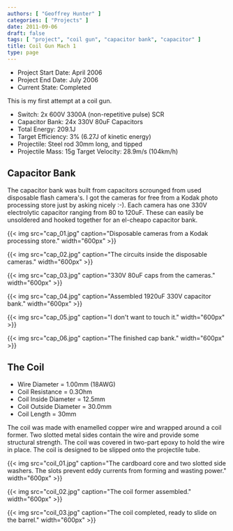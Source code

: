 ```yaml
---
authors: [ "Geoffrey Hunter" ]
categories: [ "Projects" ]
date: 2011-09-06
draft: false
tags: [ "project", "coil gun", "capacitor bank", "capacitor" ]
title: Coil Gun Mach 1
type: page
---
```


* Project Start Date: April 2006
* Project End Date: July 2006
* Current State: Completed

This is my first attempt at a coil gun.

* Switch: 2x 600V 3300A (non-repetitive pulse) SCR
* Capacitor Bank: 24x 330V 80uF Capacitors
* Total Energy: 209.1J
* Target Efficiency: 3% (6.27J of kinetic energy)
* Projectile: Steel rod 30mm long, and tipped
* Projectile Mass: 15g Target Velocity: 28.9m/s (104km/h)

## Capacitor Bank

The capacitor bank was built from capacitors scrounged from used disposable flash camera's. I got the cameras for free from a Kodak photo processing store just by asking nicely :-). Each camera has one 330V electrolytic capacitor ranging from 80 to 120uF. These can easily be unsoldered and hooked together for an el-cheapo capacitor bank. 

{{< img src="cap_01.jpg" caption="Disposable cameras from a Kodak processing store." width="600px" >}}

{{< img src="cap_02.jpg" caption="The circuits inside the disposable cameras." width="600px" >}}

{{< img src="cap_03.jpg" caption="330V 80uF caps from the cameras." width="600px" >}}

{{< img src="cap_04.jpg" caption="Assembled 1920uF 330V capacitor bank." width="600px" >}}

{{< img src="cap_05.jpg" caption="I don't want to touch it." width="600px" >}}

{{< img src="cap_06.jpg" caption="The finished cap bank." width="600px" >}}

## The Coil

* Wire Diameter = 1.00mm (18AWG)
* Coil Resistance = 0.3Ohm
* Coil Inside Diameter = 12.5mm
* Coil Outside Diameter = 30.0mm
* Coil Length = 30mm

The coil was made with enamelled copper wire and wrapped around a coil former. Two slotted metal sides contain the wire and provide some structural strength. The coil was covered in two-part epoxy to hold the wire in place. The coil is designed to be slipped onto the projectile tube.

{{< img src="coil_01.jpg" caption="The cardboard core and two slotted side washers. The slots prevent eddy currents from forming and wasting power." width="600px" >}}

{{< img src="coil_02.jpg" caption="The coil former assembled." width="600px" >}}

{{< img src="coil_03.jpg" caption="The coil completed, ready to slide on the barrel." width="600px" >}}
